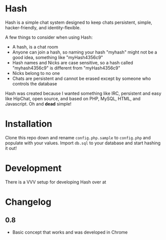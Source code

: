 # Hash

Hash is a simple chat system designed to keep chats persistent, simple, hacker-friendly, and identity-flexible. 

A few things to consider when using Hash:

* A hash, is a chat room
* Anyone can join a hash, so naming your hash "myhash" might not be a good idea, something like "myHash4356c9"
* Hash names and Nicks are case sensitive, so a hash called "myhash4356c9" is different from "myHash4356c9"
* Nicks belong to no one
* Chats are persistent and cannot be erased except by someone who controls the database

Hash was created because I wanted something like IRC, persistent and easy like HipChat, open source, and based
on PHP, MySQL, HTML, and Javascript. Oh and **dead** simple!

# Installation

Clone this repo down and rename `config.php.sample` to `config.php` and populate with your values. Import
`db.sql` to your database and start hashing it out!

# Development

There is a VVV setup for developing Hash over at 

# Changelog

## 0.8

- Basic concept that works and was developed in Chrome